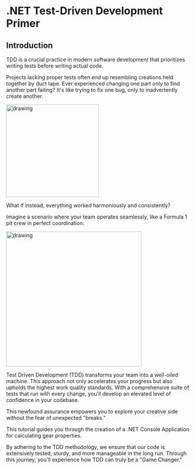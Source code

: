 # .NET Test-Driven Development Primer

## Introduction

TDD is a crucial practice in modern software development that prioritizes writing tests before writing actual code.


Projects lacking proper tests often end up resembling creations held together by duct tape. Ever experienced changing one part only to find another part failing? It's like trying to fix one bug, only to inadvertently create another. 


<img src="https://i.imgflip.com/2bmd1r.jpg" alt="drawing" width="250"/>


What if instead, everything worked harmoniously and consistently?


Imagine a scenario where your team operates seamlessly, like a Formula 1 pit crew in perfect coordination:


<img src="https://images.fastcompany.net/image/upload/w_1280,f_auto,q_auto,fl_lossy/wp-cms/uploads/2021/10/p-1-how-to-get-your-team-to-work-like-a-formula-one-pit-crew.jpg" alt="drawing" width="365"/>

Test Driven Development (TDD) transforms your team into a well-oiled machine. 
This approach not only accelerates your progress but also upholds the highest work quality standards. With a comprehensive suite of tests that run with every change, you'll develop an elevated level of confidence in your codebase. 


This newfound assurance empowers you to explore your creative side without the fear of unexpected "breaks."


This tutorial guides you through the creation of a .NET Console Application for calculating gear properties. 


By adhering to the TDD methodology, we ensure that our code is extensively tested, sturdy, and more manageable in the long run. Through this journey, you'll experience how TDD can truly be a "Game Changer."
